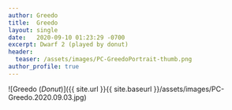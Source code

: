 ```yaml
---
author: Greedo
title:  Greedo
layout: single
date:   2020-09-10 01:23:29 -0700
excerpt: Dwarf 2 (played by donut)
header:
  teaser: /assets/images/PC-GreedoPortrait-thumb.png
author_profile: true
---
```


![Greedo (_Donut_)]({{ site.url }}{{ site.baseurl }}/assets/images/PC-Greedo.2020.09.03.jpg)
